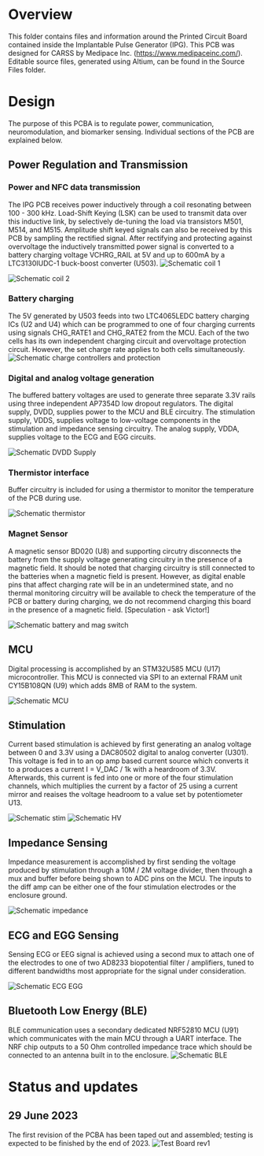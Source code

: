 # Overview

This folder contains files and information around the Printed Circuit Board contained inside the Implantable Pulse Generator (IPG). This PCB was designed for CARSS by Medipace Inc. (https://www.medipaceinc.com/). Editable source files, generated using Altium, can be found in the Source Files folder.

# Design
The purpose of this PCBA is to regulate power, communication, neuromodulation, and biomarker sensing. Individual sections of the PCB are explained below.

## Power Regulation and Transmission
### Power and NFC data transmission
The IPG PCB receives power inductively through a coil resonating between 100 - 300 kHz. Load-Shift Keying (LSK) can be used to transmit data over this inductive link, by selectively de-tuning the load via transistors M501, M514, and M515. Amplitude shift keyed signals can also be received by this PCB by sampling the rectified signal. After rectifying and protecting against overvoltage the inductively transmitted power signal is converted to a battery charging voltage VCHRG_RAIL at 5V and up to 600mA by a LTC3130IUDC-1 buck-boost converter (U503).
![Schematic coil 1](https://github.com/CARSSCenter/Device/assets/124087207/ef10f11f-e385-4414-a927-ce2ece78609a)

![Schematic coil 2](https://github.com/CARSSCenter/Device/assets/124087207/2cd2e186-c4a7-41e0-af02-e9f8b1496d88)


### Battery charging
The 5V generated by U503 feeds into two LTC4065LEDC battery charging ICs (U2 and U4) which can be programmed to one of four charging currents using signals CHG_RATE1 and CHG_RATE2 from the MCU. Each of the two cells has its own independent charging circuit and overvoltage  protection circuit. However, the set charge rate applies to both cells simultaneously.
![Schematic charge controllers and protection](https://github.com/CARSSCenter/Device/assets/124087207/4413e3c5-6e94-455f-9812-e18d07c5f585)


### Digital and analog voltage generation
The buffered battery voltages are used to generate three separate 3.3V rails using three independent AP7354D low dropout regulators. The digital supply, DVDD, supplies power to the MCU and BLE circuitry. The stimulation supply, VDDS, supplies voltage to low-voltage components in the stimulation and impedance sensing circuitry. The analog supply, VDDA, supplies voltage to the ECG and EGG circuits.

![Schematic DVDD Supply](https://github.com/CARSSCenter/Device/assets/124087207/f64806b2-8fb9-4fe3-add8-a6028bd0014d)


### Thermistor interface
Buffer circuitry is included for using a thermistor to monitor the temperature of the PCB during use.

![Schematic thermistor](https://github.com/CARSSCenter/Device/assets/124087207/d248265e-89db-4ccd-aab7-607ae280ac15)


### Magnet Sensor
A magnetic sensor BD020 (U8) and supporting circutry disconnects the battery from the supply voltage generating circuitry in the presence of a magnetic field. It should be noted that charging circuitry is still connected to the batteries when a magnetic field is present. However, as digital enable pins that affect charging rate will be in an undetermined state, and no thermal monitoring circuitry will be available to check the temperature of the PCB or battery during charging, we do not recommend charging this board in the presence of a magnetic field.
[Speculation - ask Victor!]

![Schematic battery and mag switch](https://github.com/CARSSCenter/Device/assets/124087207/14a5a014-28d1-4be4-9a27-b2ebab15788c)


## MCU
Digital processing is accomplished by an STM32U585 MCU (U17) microcontroller. This MCU is connected via SPI to an external FRAM unit CY15B108QN (U9) which adds 8MB of RAM to the system.

![Schematic MCU](https://github.com/CARSSCenter/Device/assets/124087207/7c02ed16-de20-47cb-ac93-a9c6361f55d4)


## Stimulation
Current based stimulation is achieved by first generating an analog voltage between 0 and 3.3V using a DAC80502 digital to analog converter (U301). This voltage is fed in to an op amp based current source which converts it to a produces a current I = V_DAC / 1k with a heardroom of 3.3V. Afterwards, this current is fed into one or more of the four stimulation channels, which multiplies the current by a factor of 25 using a current mirror and reaises the voltage headroom to a value set by potentiometer U13. 

![Schematic stim](https://github.com/CARSSCenter/Device/assets/124087207/22a916fd-4c9a-49e3-98ea-420cca3f6e28)
![Schematic HV](https://github.com/CARSSCenter/Device/assets/124087207/88dd2c94-83ed-400c-89ba-b9c20d6aee52)


## Impedance Sensing
Impedance measurement is accomplished by first sending the voltage produced by stimulation through a 10M / 2M voltage divider, then through a mux and buffer before being shown to ADC pins on the MCU. The inputs to the diff amp can be either one of the four stimulation electrodes or the enclosure ground. 

![Schematic impedance](https://github.com/CARSSCenter/Device/assets/124087207/741542bf-88e8-4bec-b904-b78cb18b7f38)


## ECG and EGG Sensing
Sensing ECG or EEG signal is achieved using a second mux to attach one of the electrodes to one of two AD8233 biopotential filter / amplifiers, tuned to different bandwidths most appropriate for the signal under consideration.

![Schematic ECG EGG](https://github.com/CARSSCenter/Device/assets/124087207/eb8a3393-b68b-46da-acd5-cf169404eb54)


## Bluetooth Low Energy (BLE)
BLE communication uses a secondary dedicated NRF52810 MCU (U91) which communicates with the main MCU through a UART interface. The NRF chip outputs to a 50 Ohm controlled impedance trace which should be connected to an antenna built in to the enclosure.
![Schematic BLE](https://github.com/CARSSCenter/Device/assets/124087207/818ca3ba-6066-4681-904f-89de49034737)


# Status and updates
## 29 June 2023
The first revision of the PCBA has been taped out and assembled; testing is expected to be finished by the end of 2023.
![Test Board rev1](https://github.com/CARSSCenter/Device/assets/124087207/5d264da4-7320-4ac3-8b8e-37be243782f6)

